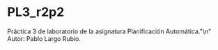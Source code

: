 # PL3_r2p2 
Práctica 3 de laboratorio de la asignatura Planificación Automática."\n"
Autor: Pablo Largo Rubio.
